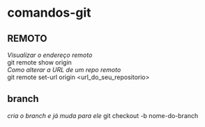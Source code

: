 # comandos-git
## REMOTO

*Visualizar o endereço remoto*  
git remote show origin  
*Como alterar a URL de um repo remoto*  
git remote set-url origin \<url_do_seu_repositorio\>


## branch
*cria o branch e já muda para ele*
git checkout -b nome-do-branch
